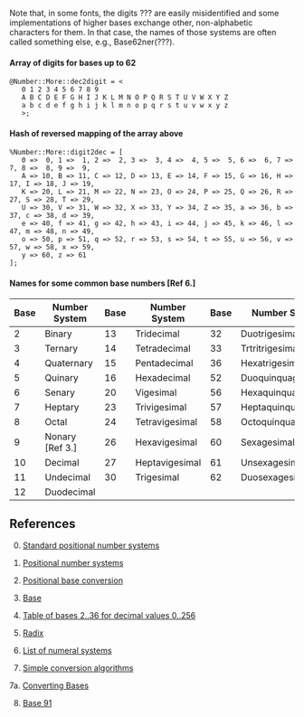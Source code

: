 Note that, in some fonts, the digits ??? are easily misidentified and some implementations of higher bases exchange other, non-alphabetic characters for them. In that case, the names of those systems are often called something else, e.g., Base62ner(???).

#### Array of digits for bases up to 62

    @Number::More::dec2digit = <
       0 1 2 3 4 5 6 7 8 9
       A B C D E F G H I J K L M N O P Q R S T U V W X Y Z
       a b c d e f g h i j k l m n o p q r s t u v w x y z
       >;

#### Hash of reversed mapping of the array above

    %Number::More::digit2dec = [
       0 =>  0, 1 =>  1, 2 =>  2, 3 =>  3, 4 =>  4, 5 =>  5, 6 =>  6, 7 =>  7, 8 =>  8, 9 =>  9,
       A => 10, B => 11, C => 12, D => 13, E => 14, F => 15, G => 16, H => 17, I => 18, J => 19,
       K => 20, L => 21, M => 22, N => 23, O => 24, P => 25, Q => 26, R => 27, S => 28, T => 29,
       U => 30, V => 31, W => 32, X => 33, Y => 34, Z => 35, a => 36, b => 37, c => 38, d => 39,
       e => 40, f => 41, g => 42, h => 43, i => 44, j => 45, k => 46, l => 47, m => 48, n => 49,
       o => 50, p => 51, q => 52, r => 53, s => 54, t => 55, u => 56, v => 57, w => 58, x => 59,
       y => 60, z => 61
    ];

#### Names for some common base numbers [Ref 6.]

<table class="pod-table">
<thead><tr>
<th>Base</th> <th>Number System</th> <th>Base</th> <th>Number System</th> <th>Base</th> <th>Number System</th>
</tr></thead>
<tbody>
<tr> <td>2</td> <td>Binary</td> <td>13</td> <td>Tridecimal</td> <td>32</td> <td>Duotrigesimal</td> </tr> <tr> <td>3</td> <td>Ternary</td> <td>14</td> <td>Tetradecimal</td> <td>33</td> <td>Trtritrigesimal</td> </tr> <tr> <td>4</td> <td>Quaternary</td> <td>15</td> <td>Pentadecimal</td> <td>36</td> <td>Hexatrigesimal</td> </tr> <tr> <td>5</td> <td>Quinary</td> <td>16</td> <td>Hexadecimal</td> <td>52</td> <td>Duoquinquagesimal</td> </tr> <tr> <td>6</td> <td>Senary</td> <td>20</td> <td>Vigesimal</td> <td>56</td> <td>Hexaquinquagesimal</td> </tr> <tr> <td>7</td> <td>Heptary</td> <td>23</td> <td>Trivigesimal</td> <td>57</td> <td>Heptaquinquagesimal</td> </tr> <tr> <td>8</td> <td>Octal</td> <td>24</td> <td>Tetravigesimal</td> <td>58</td> <td>Octoquinquagesimal</td> </tr> <tr> <td>9</td> <td>Nonary [Ref 3.]</td> <td>26</td> <td>Hexavigesimal</td> <td>60</td> <td>Sexagesimal</td> </tr> <tr> <td>10</td> <td>Decimal</td> <td>27</td> <td>Heptavigesimal</td> <td>61</td> <td>Unsexagesimal</td> </tr> <tr> <td>11</td> <td>Undecimal</td> <td>30</td> <td>Trigesimal</td> <td>62</td> <td>Duosexagesimal</td> </tr> <tr> <td>12</td> <td>Duodecimal</td> <td></td> <td></td> <td></td> <td></td> </tr>
</tbody>
</table>

References
----------

0. [Standard positional number systems](https://en.wikipedia.org/wiki/List_of_numeral_systems#Standard_positional_numeral_systems)

1. [Positional number systems](https://en.wikipedia.org/wiki/Numeral_system#Positional_systems_in_detail)

2. [Positional base conversion](https://en.wikipedia.org/wiki/Positional_notation#Base_conversion)

3. [Base](http://mathworld.wolfram.com/Base.html)

4. [Table of bases 2..36 for decimal values 0..256](https://en.wikipedia.org/wiki/Table_of_bases)

5. [Radix](https://en.wikipedia.org/wiki/Radix)

6. [List of numeral systems](https://en.wikipedia.org/wiki/List_of_numeral_systems)

7. [Simple conversion algorithms](http://mathforum.org/library/drmath/view/57074.html)

7a. [Converting Bases](http://mathforum.org/library/drmath/view/55824.html)

8. [Base 91](http://base91.sourceforge.net/)

